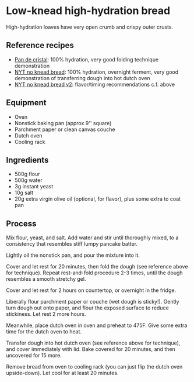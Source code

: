 # Low-knead high-hydration bread

High-hydration loaves have very open crumb and crispy outer crusts.

## Reference recipes

* [Pan de cristal](https://www.kingarthurbaking.com/recipes/pan-de-cristal-recipe): 100% hydration, very good folding technique demonstration
* [NYT no knead bread](https://www.youtube.com/watch?v=13Ah9ES2yTU): 100% hydration, overnight ferment, very good demonstration of transferring dough into hot dutch oven
* [NYT no knead bread v2](https://www.youtube.com/watch?v=4LaODcYSRXU): flavor/timing recommendations c.f. above

## Equipment

* Oven
* Nonstick baking pan (approx 9'' square)
* Parchment paper or clean canvas couche
* Dutch oven
* Cooling rack

## Ingredients

* 500g flour
* 500g water
* 3g instant yeast
* 10g salt
* 20g extra virgin olive oil (optional, for flavor), plus some extra to coat pan

## Process

Mix flour, yeast, and salt.  Add water and stir until thoroughly mixed, to a consistency that resembles stiff lumpy pancake batter.

Lightly oil the nonstick pan, and pour the mixture into it.

Cover and let rest for 20 minutes, then fold the dough (see reference above for technique).  Repeat rest-and-fold procedure 2-3 times, until the dough resembles a smooth stretchy gel.

Cover and let rest for 2 hours on countertop, or overnight in the fridge.

Liberally flour parchment paper or couche (wet dough is sticky!).  Gently turn dough out onto paper, and flour the exposed surface to reduce stickiness.  Let rest 2 more hours.

Meanwhile, place dutch oven in oven and preheat to 475F.  Give some extra time for the dutch oven to heat.

Transfer dough into hot dutch oven (see reference above for technique), and cover immediately with lid.  Bake covered for 20 minutes, and then uncovered for 15 more.

Remove bread from oven to cooling rack (you can just flip the dutch oven upside-down).  Let cool for at least 20 minutes.
